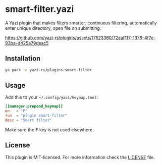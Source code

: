 # smart-filter.yazi

A Yazi plugin that makes filters smarter: continuous filtering, automatically enter unique directory, open file on submitting.

https://github.com/yazi-rs/plugins/assets/17523360/72aaf117-1378-4f7e-93ba-d425a79deac5

## Installation

```sh
ya pack -a yazi-rs/plugins:smart-filter
```

## Usage

Add this to your `~/.config/yazi/keymap.toml`:

```toml
[[manager.prepend_keymap]]
on   = "F"
run  = "plugin smart-filter"
desc = "Smart filter"
```

Make sure the <kbd>F</kbd> key is not used elsewhere.

## License

This plugin is MIT-licensed. For more information check the [LICENSE](LICENSE) file.
